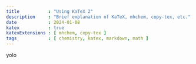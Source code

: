 ```yaml
---
title           : "Using KaTeX 2"
description     : "Brief explanation of KaTeX, mhchem, copy-tex, etc."
date            : 2024-01-08
katex           : true
katexExtensions : [ mhchem, copy-tex ]
tags            : [ chemistry, katex, markdown, math ]
---
```


yolo